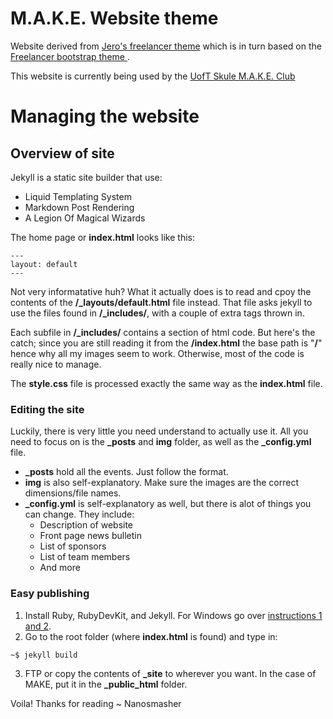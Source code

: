 M.A.K.E. Website theme
======================

Website derived from [Jero's freelancer theme](https://github.com/jeromelachaud/freelancer-theme) which is in turn based on the [Freelancer bootstrap theme ](http://startbootstrap.com/templates/freelancer/).

This website is currently being used by the [UofT Skule M.A.K.E. Club](http://make.skule.ca)

Managing the website
====================

## Overview of site

Jekyll is a static site builder that use:

 - Liquid Templating System
 - Markdown Post Rendering
 - A Legion Of Magical Wizards

The home page or **index.html** looks like this:

```
---
layout: default
---
```

Not very informatative huh? What it actually does is to read and cpoy the contents of the **/_layouts/default.html** file instead. That file asks jekyll to use the files found in **/_includes/**, with a couple of extra tags thrown in.

Each subfile in **/_includes/** contains a section of html code. But here's the catch; since you are still reading it from the **/index.html** the base path is "**/**" hence why all my images seem to work. Otherwise, most of the code is really nice to manage.

The **style.css** file is processed exactly the same way as the **index.html** file.

### Editing the site

Luckily, there is very little you need understand to actually use it. All you need to focus on is the **_posts** and **img** folder, as well as the **_config.yml** file.

 - **_posts** hold all the events. Just follow the format.
 - **img** is also self-explanatory. Make sure the images are the correct dimensions/file names.
 - **_config.yml** is self-explanatory as well, but there is alot of things you can change. They include:
   - Description of website
   - Front page news bulletin
   - List of sponsors
   - List of team members
   - And more

### Easy publishing

 1. Install Ruby, RubyDevKit, and Jekyll. For Windows go over [instructions 1 and 2](http://jekyll-windows.juthilo.com/1-ruby-and-devkit/).
 2. Go to the root folder (where **index.html** is found) and type in:

```
~$ jekyll build
```

 3. FTP or copy the contents of **_site** to wherever you want. In the case of MAKE, put it in the **_public_html** folder.

Voila! Thanks for reading ~ Nanosmasher
